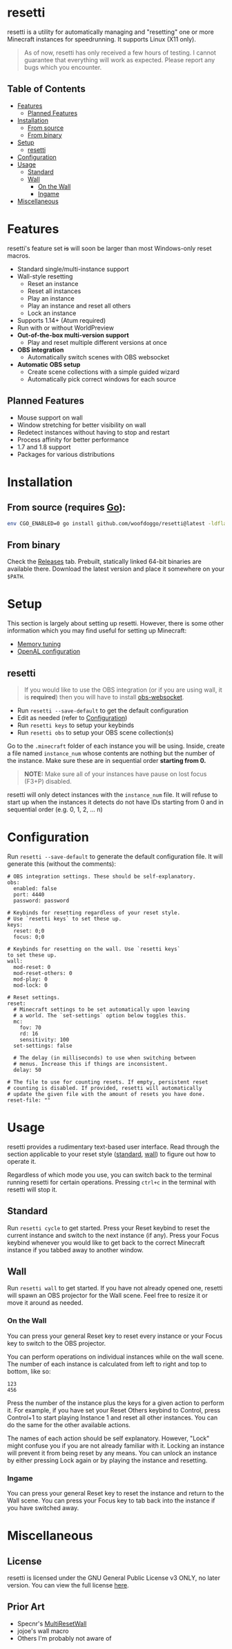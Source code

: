 # resetti

resetti is a utility for automatically managing and "resetting" one or more
Minecraft instances for speedrunning. It supports Linux (X11 only).

> As of now, resetti has only received a few hours of testing. I cannot
> guarantee that everything will work as expected. Please report any bugs
> which you encounter.

## Table of Contents

- [Features](#features)
  - [Planned Features](#planned-features)
- [Installation](#installation)
  - [From source](#from-source-requires-go)
  - [From binary](#from-binary)
- [Setup](#setup)
  - [resetti](#resetti-1)
- [Configuration](#configuration)
- [Usage](#usage)
  - [Standard](#standard)
  - [Wall](#wall)
    - [On the Wall](#on-the-wall)
    - [Ingame](#ingame)
- [Miscellaneous](#miscellaneous)

# Features

resetti's feature set ~~is~~ will soon be larger than most Windows-only reset macros.

- Standard single/multi-instance support
- Wall-style resetting
  - Reset an instance
  - Reset all instances
  - Play an instance
  - Play an instance and reset all others
  - Lock an instance
- Supports 1.14+ (Atum required)
- Run with or without WorldPreview
- **Out-of-the-box multi-version support**
  - Play and reset multiple different versions at once
- **OBS integration**
  - Automatically switch scenes with OBS websocket
- **Automatic OBS setup**
  - Create scene collections with a simple guided wizard
  - Automatically pick correct windows for each source

## Planned Features

- Mouse support on wall
- Window stretching for better visibility on wall
- Redetect instances without having to stop and restart
- Process affinity for better performance
- 1.7 and 1.8 support
- Packages for various distributions

# Installation

## From source (requires [Go](https://go.dev)):

```sh
env CGO_ENABLED=0 go install github.com/woofdoggo/resetti@latest -ldflags="-s -w"
```

## From binary

Check the [Releases](https://github.com/woofdoggo/resetti/releases) tab.
Prebuilt, statically linked 64-bit binaries are available there.
Download the latest version and place it somewhere on your `$PATH`.

# Setup

This section is largely about setting up resetti. However, there is some other
information which you may find useful for setting up Minecraft:

- [Memory tuning](https://github.com/woofdoggo/resetti/blob/main/doc/tuning.md)
- [OpenAL configuration](https://github.com/woofdoggo/resetti/blob/main/doc/openal.md)

## resetti

> If you would like to use the OBS integration (or if you are using wall, it is
> **required**) then you will have to install [obs-websocket](https://github.com/obsproject/obs-websocket).

- Run `resetti --save-default` to get the default configuration
- Edit as needed (refer to [Configuration](#configuration))
- Run `resetti keys` to setup your keybinds
- Run `resetti obs` to setup your OBS scene collection(s)

Go to the `.minecraft` folder of each instance you will be using. Inside,
create a file named `instance_num` whose contents are nothing but the number
of the instance. Make sure these are in sequential order **starting from 0.**

> **NOTE:** Make sure all of your instances have pause on lost focus
> (F3+P) disabled.

resetti will only detect instances with the `instance_num` file. It will
refuse to start up when the instances it detects do not have IDs starting from
0 and in sequential order (e.g. 0, 1, 2, ... n)

# Configuration

Run `resetti --save-default` to generate the default configuration file. It will
generate this (without the comments):

```
# OBS integration settings. These should be self-explanatory.
obs:
  enabled: false
  port: 4440
  password: password

# Keybinds for resetting regardless of your reset style.
# Use `resetti keys` to set these up.
keys:
  reset: 0;0
  focus: 0;0

# Keybinds for resetting on the wall. Use `resetti keys`
to set these up.
wall:
  mod-reset: 0
  mod-reset-others: 0
  mod-play: 0
  mod-lock: 0

# Reset settings.
reset:
  # Minecraft settings to be set automatically upon leaving
  # a world. The `set-settings` option below toggles this.
  mc:
    fov: 70
    rd: 16
    sensitivity: 100
  set-settings: false
  
  # The delay (in milliseconds) to use when switching between
  # menus. Increase this if things are inconsistent.
  delay: 50

# The file to use for counting resets. If empty, persistent reset
# counting is disabled. If provided, resetti will automatically
# update the given file with the amount of resets you have done.
reset-file: ""
```

# Usage

resetti provides a rudimentary text-based user interface. Read through the
section applicable to your reset style ([standard](#standard), [wall](#wall))
to figure out how to operate it.

Regardless of which mode you use, you can switch back to the terminal running
resetti for certain operations. Pressing `ctrl+c` in the terminal with resetti
will stop it.

## Standard

Run `resetti cycle` to get started. Press your Reset keybind to reset the
current instance and switch to the next instance (if any). Press your Focus
keybind whenever you would like to get back to the correct Minecraft instance
if you tabbed away to another window.

## Wall

Run `resetti wall` to get started. If you have not already opened one, resetti
will spawn an OBS projector for the Wall scene. Feel free to resize it or move
it around as needed.

### On the Wall

You can press your general Reset key to reset every instance or your Focus key
to switch to the OBS projector.

You can perform operations on individual instances while on the wall scene.
The number of each instance is calculated from left to right and top to bottom,
like so:

```
123
456
```

Press the number of the instance plus the keys for a given action to perform it.
For example, if you have set your Reset Others keybind to Control, press Control+1
to start playing Instance 1 and reset all other instances. You can do the same
for the other available actions.

The names of each action should be self explanatory. However, "Lock" might confuse
you if you are not already familiar with it. Locking an instance will prevent it from
being reset by any means. You can unlock an instance by either pressing Lock
again or by playing the instance and resetting.

### Ingame

You can press your general Reset key to reset the instance and return to the
Wall scene. You can press your Focus key to tab back into the instance if you
have switched away.

# Miscellaneous

## License

resetti is licensed under the GNU General Public License v3 ONLY, no later
version. You can view the full license [here](https://raw.githubusercontent.com/woofdoggo/resetti/main/LICENSE).

## Prior Art

- Specnr's [MultiResetWall](https://github.com/specnr/multiresetwall)
- jojoe's wall macro
- Others I'm probably not aware of
